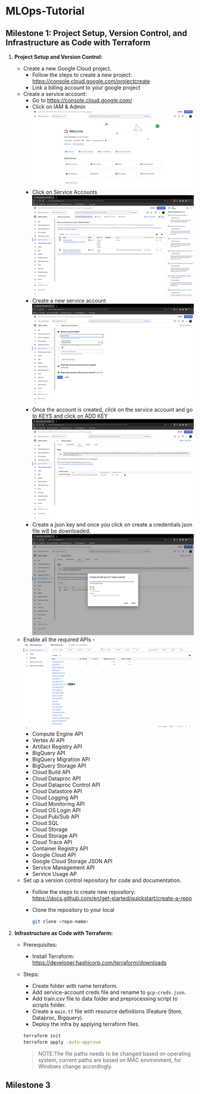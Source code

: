 # MLOps-Tutorial

## Milestone 1: Project Setup, Version Control, and Infrastructure as Code with Terraform

1. **Project Setup and Version Control:**
    - Create a new Google Cloud project.
      - Follow the steps to create a new project: https://console.cloud.google.com/projectcreate
      - Link a billing account to your google project
    - Create a service account:
      - Go to https://console.cloud.google.com/
      - Click on IAM & Admin
        ![Console](images/console.png)
      - Click on Service Accounts
        ![Service Account](images/service-account.png)
      - Create a new service account
        ![New Service Account](images/new-service-account.png)
      - Once the account is created, click on the service account and go to KEYS and click on ADD KEY
        ![Create Key](images/create-key.png)
      - Create a json key and once you click on create a credentials json file will be downloaded.
        ![JSON Key](images/json-key.png)
    - Enable all the required APIs - 
      ![Enabled APIs](images/enabled-apis.png)
        - Compute Engine API
        - Vertex AI API
        - Artifact Registry API
        - BigQuery API
        - BigQuery Migration API
        - BigQuery Storage API
        - Cloud Build API
        - Cloud Dataproc API
        - Cloud Dataproc Control API
        - Cloud Datastore API
        - Cloud Logging API
        - Cloud Monitoring API
        - Cloud OS Login API
        - Cloud Pub/Sub API
        - Cloud SQL
        - Cloud Storage
        - Cloud Storage API
        - Cloud Trace API
        - Container Registry API
        - Google Cloud API
        - Google Cloud Storage JSON API
        - Service Management API
        - Service Usage AP
    - Set up a version control repository for code and documentation.
      - Follow the steps to create new repository: https://docs.github.com/en/get-started/quickstart/create-a-repo
      - Clone the repository to your local

        ```sh
        git clone <repo-name>
        ```

2. **Infrastructure as Code with Terraform:**
   - Prerequisites:
     - Install Terraform: https://developer.hashicorp.com/terraform/downloads
   - Steps:
      - Create folder with name terraform.
      - Add service-account creds file and rename to `gcp-creds.json`.
      - Add train.csv file to data folder and preprocessing script to scripts folder.
      - Create a `main.tf` file with resource definitions (Feature Store, Dataproc, Bigquery).
      - Deploy the infra by applying terraform files.

      ```sh
      terraform init
      terraform apply -auto-approve 
      ```

      >NOTE:The file paths needs to be changed based on operating system, current paths are based on MAC environment, for Windows change accordingly.

## Milestone 3
